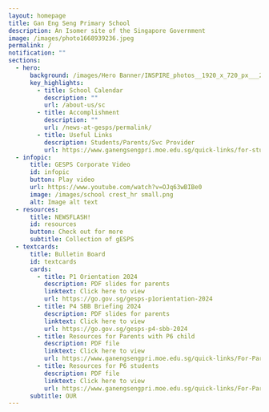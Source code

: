```yaml
---
layout: homepage
title: Gan Eng Seng Primary School
description: An Isomer site of the Singapore Government
image: /images/photo1668939236.jpeg
permalink: /
notification: ""
sections:
  - hero:
      background: /images/Hero Banner/INSPIRE_photos__1920_x_720_px___2_.gif
      key_highlights:
        - title: School Calendar
          description: ""
          url: /about-us/sc
        - title: Accomplishment
          description: ""
          url: /news-at-gesps/permalink/
        - title: Useful Links
          description: Students/Parents/Svc Provider
          url: https://www.ganengsengpri.moe.edu.sg/quick-links/for-students/
  - infopic:
      title: GESPS Corporate Video
      id: infopic
      button: Play video
      url: https://www.youtube.com/watch?v=OJq63wBIBe0
      image: /images/school crest_hr small.png
      alt: Image alt text
  - resources:
      title: NEWSFLASH!
      id: resources
      button: Check out for more
      subtitle: Collection of gESPS
  - textcards:
      title: Bulletin Board
      id: textcards
      cards:
        - title: P1 Orientation 2024
          description: PDF slides for parents
          linktext: Click here to view
          url: https://go.gov.sg/gesps-p1orientation-2024
        - title: P4 SBB Briefing 2024
          description: PDF slides for parents
          linktext: Click here to view
          url: https://go.gov.sg/gesps-p4-sbb-2024
        - title: Resources for Parents with P6 child
          description: PDF file
          linktext: Click here to view
          url: https://www.ganengsengpri.moe.edu.sg/quick-links/For-Parents/links/
        - title: Resources for P6 students
          description: PDF file
          linktext: Click here to view
          url: https://www.ganengsengpri.moe.edu.sg/quick-links/For-Parents/links/
      subtitle: OUR
---
```

